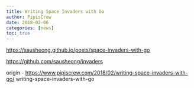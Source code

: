 ```yaml
---
title: Writing Space Invaders with Go
author: PipisCrew
date: 2018-02-06
categories: [news]
toc: true
---
```


https://sausheong.github.io/posts/space-invaders-with-go

https://github.com/sausheong/invaders

origin - https://www.pipiscrew.com/2018/02/writing-space-invaders-with-go/ writing-space-invaders-with-go